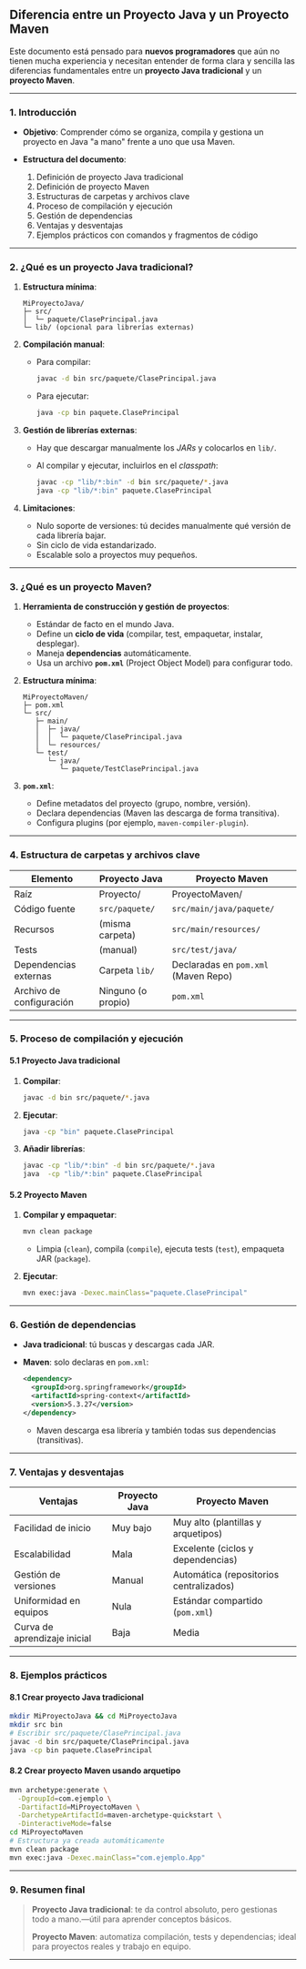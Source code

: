 ## Diferencia entre un Proyecto Java y un Proyecto Maven

Este documento está pensado para **nuevos programadores** que aún no tienen mucha experiencia y necesitan entender de forma clara y sencilla las diferencias fundamentales entre un **proyecto Java tradicional** y un **proyecto Maven**.

---

### 1. Introducción

* **Objetivo**: Comprender cómo se organiza, compila y gestiona un proyecto en Java "a mano" frente a uno que usa Maven.
* **Estructura del documento**:

  1. Definición de proyecto Java tradicional
  2. Definición de proyecto Maven
  3. Estructuras de carpetas y archivos clave
  4. Proceso de compilación y ejecución
  5. Gestión de dependencias
  6. Ventajas y desventajas
  7. Ejemplos prácticos con comandos y fragmentos de código

---

### 2. ¿Qué es un proyecto Java tradicional?

1. **Estructura mínima**:

   ```
   MiProyectoJava/
   ├─ src/
   │  └─ paquete/ClasePrincipal.java
   └─ lib/ (opcional para librerías externas)
   ```
2. **Compilación manual**:

   * Para compilar:

     ```bash
     javac -d bin src/paquete/ClasePrincipal.java
     ```
   * Para ejecutar:

     ```bash
     java -cp bin paquete.ClasePrincipal
     ```
3. **Gestión de librerías externas**:

   * Hay que descargar manualmente los *JARs* y colocarlos en `lib/`.
   * Al compilar y ejecutar, incluirlos en el *classpath*:

     ```bash
     javac -cp "lib/*:bin" -d bin src/paquete/*.java
     java -cp "lib/*:bin" paquete.ClasePrincipal
     ```
4. **Limitaciones**:

   * Nulo soporte de versiones: tú decides manualmente qué versión de cada librería bajar.
   * Sin ciclo de vida estandarizado.
   * Escalable solo a proyectos muy pequeños.

---

### 3. ¿Qué es un proyecto Maven?

1. **Herramienta de construcción y gestión de proyectos**:

   * Estándar de facto en el mundo Java.
   * Define un **ciclo de vida** (compilar, test, empaquetar, instalar, desplegar).
   * Maneja **dependencias** automáticamente.
   * Usa un archivo **`pom.xml`** (Project Object Model) para configurar todo.
2. **Estructura mínima**:

   ```
   MiProyectoMaven/
   ├─ pom.xml
   └─ src/
      ├─ main/
      │  ├─ java/
      │  │  └─ paquete/ClasePrincipal.java
      │  └─ resources/
      └─ test/
         └─ java/
            └─ paquete/TestClasePrincipal.java
   ```
3. **`pom.xml`**:

   * Define metadatos del proyecto (grupo, nombre, versión).
   * Declara dependencias (Maven las descarga de forma transitiva).
   * Configura plugins (por ejemplo, `maven-compiler-plugin`).

---

### 4. Estructura de carpetas y archivos clave

| Elemento                 | Proyecto Java      | Proyecto Maven                       |
| ------------------------ | ------------------ | ------------------------------------ |
| Raíz                     | Proyecto/          | ProyectoMaven/                       |
| Código fuente            | `src/paquete/`     | `src/main/java/paquete/`             |
| Recursos                 | (misma carpeta)    | `src/main/resources/`                |
| Tests                    | (manual)           | `src/test/java/`                     |
| Dependencias externas    | Carpeta `lib/`     | Declaradas en `pom.xml` (Maven Repo) |
| Archivo de configuración | Ninguno (o propio) | `pom.xml`                            |

---

### 5. Proceso de compilación y ejecución

#### 5.1 Proyecto Java tradicional

1. **Compilar**:

   ```bash
   javac -d bin src/paquete/*.java
   ```
2. **Ejecutar**:

   ```bash
   java -cp "bin" paquete.ClasePrincipal
   ```
3. **Añadir librerías**:

   ```bash
   javac -cp "lib/*:bin" -d bin src/paquete/*.java
   java  -cp "lib/*:bin" paquete.ClasePrincipal
   ```

#### 5.2 Proyecto Maven

1. **Compilar y empaquetar**:

   ```bash
   mvn clean package
   ```

   * Limpia (`clean`), compila (`compile`), ejecuta tests (`test`), empaqueta JAR (`package`).
2. **Ejecutar**:

   ```bash
   mvn exec:java -Dexec.mainClass="paquete.ClasePrincipal"
   ```

---

### 6. Gestión de dependencias

* **Java tradicional**: tú buscas y descargas cada JAR.
* **Maven**: solo declaras en `pom.xml`:

  ```xml
  <dependency>
    <groupId>org.springframework</groupId>
    <artifactId>spring-context</artifactId>
    <version>5.3.27</version>
  </dependency>
  ```

  * Maven descarga esa librería y también todas sus dependencias (transitivas).

---

### 7. Ventajas y desventajas

| Ventajas                     | Proyecto Java | Proyecto Maven                          |
| ---------------------------- | ------------- | --------------------------------------- |
| Facilidad de inicio          | Muy bajo      | Muy alto (plantillas y arquetipos)      |
| Escalabilidad                | Mala          | Excelente (ciclos y dependencias)       |
| Gestión de versiones         | Manual        | Automática (repositorios centralizados) |
| Uniformidad en equipos       | Nula          | Estándar compartido (`pom.xml`)         |
| Curva de aprendizaje inicial | Baja          | Media                                   |

---

### 8. Ejemplos prácticos

#### 8.1 Crear proyecto Java tradicional

```bash
mkdir MiProyectoJava && cd MiProyectoJava
mkdir src bin
# Escribir src/paquete/ClasePrincipal.java
javac -d bin src/paquete/ClasePrincipal.java
java -cp bin paquete.ClasePrincipal
```

#### 8.2 Crear proyecto Maven usando arquetipo

```bash
mvn archetype:generate \
  -DgroupId=com.ejemplo \
  -DartifactId=MiProyectoMaven \
  -DarchetypeArtifactId=maven-archetype-quickstart \
  -DinteractiveMode=false
cd MiProyectoMaven
# Estructura ya creada automáticamente
mvn clean package
mvn exec:java -Dexec.mainClass="com.ejemplo.App"
```

---

### 9. Resumen final

> **Proyecto Java tradicional**: te da control absoluto, pero gestionas todo a mano.—útil para aprender conceptos básicos.
>
> **Proyecto Maven**: automatiza compilación, tests y dependencias; ideal para proyectos reales y trabajo en equipo.

---
